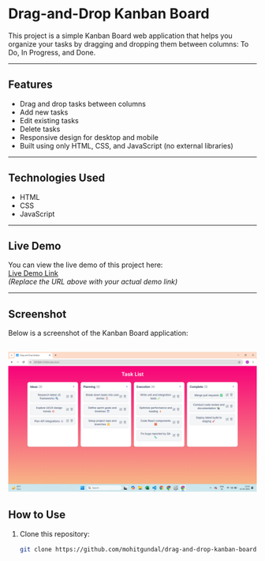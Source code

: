 # Drag-and-Drop Kanban Board

This project is a simple Kanban Board web application that helps you organize your tasks by dragging and dropping them between columns: To Do, In Progress, and Done.

---

## Features

- Drag and drop tasks between columns
- Add new tasks
- Edit existing tasks
- Delete tasks
- Responsive design for desktop and mobile
- Built using only HTML, CSS, and JavaScript (no external libraries)

---

## Technologies Used

- HTML
- CSS
- JavaScript

---

## Live Demo

You can view the live demo of this project here:  
[Live Demo Link](https://your-live-demo-url.com)  
*(Replace the URL above with your actual demo link)*

---

## Screenshot

Below is a screenshot of the Kanban Board application:

![Kanban Board Screenshot](./images/kanbanSS.png)  
---

## How to Use

1. Clone this repository:

   ```bash
   git clone https://github.com/mohitgundal/drag-and-drop-kanban-board.git
